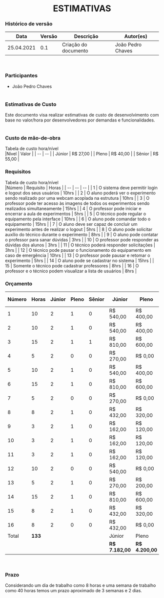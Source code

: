 # <center> ESTIMATIVAS

### Histórico de versão

|Data | Versão | Descrição | Autor(es)|
| -- | -- | -- | -- |
| 25.04.2021 | 0.1 | Criação do documento | João Pedro Chaves |

<br>

### Participantes

* João Pedro Chaves
<br><br>

### Estimativas de Custo
<div align="justify"> Este documento visa realizar estimativas de custo de desenvolvimento com base no valor/hora por desenvolvedores por demandas e funcionalidades.</div>
<br>

### Custo de mão-de-obra
<div align="justify"> Tabela de custo hora/nível </div>
|Nível | Valor |
| -- | -- |
| Júnior | R$ 27,00 |
| Pleno | R$ 40,00 |
| Sênior | R$ 55,00 |

<br>

### Requisitos
<div align="justify"> Tabela de custo hora/nível </div>
|Número | Requisito | Horas |
| -- | -- | -- |
| 1 | O sistema deve permitir login e logout dos seus usuários | 10hrs |
| 2 | O aluno poderá ver o experimento sendo realizado por uma webcam acoplada na estrutura | 10hrs |
| 3 | O professor pode ter acesso às imagens de todos os experimentos sendo realizados simultaneamente | 15hrs |
| 4 | O professor pode iniciar e encerrar a aula de experimentos | 5hrs |
| 5 | O técnico pode regular o equipamento pela interface | 10hrs |
| 6 | O aluno pode comandar todo o equipamento | 15hrs |
| 7 | O aluno deve ser capaz de concluir um experimento antes de realizar o logout | 5hrs |
| 8 | O aluno pode solicitar auxílio do técnico durante o experimento | 8hrs |
| 9 | O aluno pode contatar o professor para sanar dúvidas | 3hrs |
| 10 | O professor pode responder as dúvidas dos alunos | 3hrs |
| 11 | O técnico poderá responder solicitações | 3hrs |
| 12 | O técnico pode pausar o funcionamento do equipamento em caso de emergência | 10hrs |
| 13 | O professor pode pausar e retomar o experimento | 5hrs |
| 14 | O aluno pode se cadastrar no sistema | 15hrs |
| 15 | Somente o técnico pode cadastrar professores | 8hrs |
| 16 | O professor e o técnico podem visualizar a lista de usuários | 8hrs |

<br>

### Orçamento

| Número | Horas | Júnior |	Pleno | Sênior | Júnior | Pleno | Sênior | Valor / Demanda |
| -- | -- | -- | -- | -- | -- | -- | -- | -- |
| 1 | 10 | 2 | 1 | 0 | R$ 540,00 | R$ 400,00 | R$ 0,00 | R$ 940,00 |
| 2 | 10 | 2 | 1 | 0 | R$ 540,00 | R$ 400,00 | R$ 0,00 | R$ 940,00 |
| 3 | 15 | 2 | 1 | 1 | R$ 810,00 | R$ 600,00 | R$ 825,00 | R$ 2235,00 |
| 4 | 5 | 2 | 0 | 0 | R$ 270,00 | R$ 0,00 | R$ 0,00 | R$ 270,00 |
| 5 | 10 | 2 | 1 | 0 | R$ 540,00 | R$ 400,00 | R$ 0,00 | R$ 940,00 |
| 6 | 15 | 2 | 1 | 0 | R$ 810,00 | R$ 600,00 | R$ 0,00 | R$ 1410,00 |
| 7 | 5 | 2 | 0 | 0 | R$ 270,00 | R$ 0,00 | R$ 0,00 | R$ 270,00 |
| 8 | 8 | 2 | 1 | 0 | R$ 432,00 | R$ 320,00 | R$ 0,00 | R$ 752,00 |
| 9 | 3 | 2 | 1 | 0 | R$ 162,00 | R$ 120,00 | R$ 0,00 | R$ 282,00 |
| 10 | 3 | 2 | 1 | 0 | R$ 162,00 | R$ 120,00 | R$ 0,00 | R$ 282,00 |
| 11 | 3 | 2 | 1 | 0 | R$ 162,00 | R$ 120,00 | R$ 0,00 | R$ 282,00 |
| 12 | 10 | 2 | 0 | 0 | R$ 540,00 | R$ 0,00 | R$ 0,00 | R$ 540,00 |
| 13 | 5 | 2 | 1 | 0 | R$ 270,00 | R$ 200,00 | R$ 0,00 | R$ 470,00 |
| 14 | 15 | 2 | 1 | 0 | R$ 810,00 | R$ 600,00 | R$ 0,00 | R$ 1410,00 |
| 15 | 8 | 2 | 1 | 0 | R$ 432,00 | R$ 320,00 | R$ 0,00 | R$ 752,00 |
| 16 | 8 | 2 | 0 | 0 | R$ 432,00 | R$ 0,00 | R$ 0,00 | R$ 432,00 |
| Total | **133** | | | | Júnior | Pleno | Sênior | Somatório |
| | | | | | **R$ 7.182,00** | **R$ 4.200,00** | **R$ 825,00** | **R$ 12.207,00** |

<br>

### Prazo
Considerando um dia de trabalho como 8 horas e uma semana de trabalho como 40 horas temos um prazo aproximado de 3 semanas e 2 dias.
